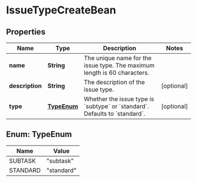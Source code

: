 

# IssueTypeCreateBean

## Properties

Name | Type | Description | Notes
------------ | ------------- | ------------- | -------------
**name** | **String** | The unique name for the issue type. The maximum length is 60 characters. | 
**description** | **String** | The description of the issue type. |  [optional]
**type** | [**TypeEnum**](#TypeEnum) | Whether the issue type is &#x60;subtype&#x60; or &#x60;standard&#x60;. Defaults to &#x60;standard&#x60;. |  [optional]



## Enum: TypeEnum

Name | Value
---- | -----
SUBTASK | &quot;subtask&quot;
STANDARD | &quot;standard&quot;



